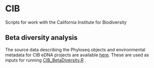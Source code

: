 # CIB
Scripts for work with the California Institute for Biodiversity

## Beta diversity analysis
The source data describing the Phyloseq objects and environmental metadata for CIB eDNA projects are available [here](https://docs.google.com/spreadsheets/d/1LXq3oSd1UEIX6mDkgnFUOogxb-fPX9Aq2kJbiZGv_48/edit?usp=sharing). These are used as inputs for running [CIB_BetaDiversity.R](https://github.com/levisimons/CIB/blob/main/CIB_BetaDiversity.R) .
